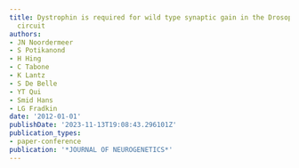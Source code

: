 ```yaml
---
title: Dystrophin is required for wild type synaptic gain in the Drosophila olfactory
  circuit
authors:
- JN Noordermeer
- S Potikanond
- H Hing
- C Tabone
- K Lantz
- S De Belle
- YT Qui
- Smid Hans
- LG Fradkin
date: '2012-01-01'
publishDate: '2023-11-13T19:08:43.296101Z'
publication_types:
- paper-conference
publication: '*JOURNAL OF NEUROGENETICS*'
---
```

